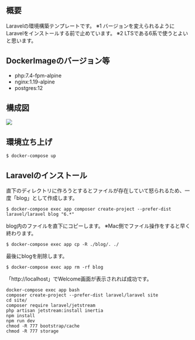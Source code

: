 ## 概要
Laravelの環境構築テンプレートです。
※1 バージョンを変えられるようにLaravelをインストールする前で止めています。
※2 LTSである6系で使うとよいと思います。

## DockerImageのバージョン等
- php:7.4-fpm-alpine
- nginx:1.19-alpine
- postgres:12

## 構成図
![](./.doc/images/structure.png)

## 環境立ち上げ
```
$ docker-compose up
```

## Laravelのインストール
直下のディレクトリに作ろうとするとファイルが存在していて怒られるため、一度「blog」として作成します。
```
$ docker-compose exec app composer create-project --prefer-dist laravel/laravel blog "6.*"
```

blog内のファイルを直下にコピーします。
※Mac側でファイル操作をすると早く終わります。
```
$ docker-compose exec app cp -R ./blog/. ./
```

最後にblogを削除します。
```
$ docker-compose exec app rm -rf blog
```

「http://localhost」でWelcome画面が表示されれば成功です。


```
docker-compose exec app bash
composer create-project --prefer-dist laravel/laravel site
cd site/
composer require laravel/jetstream
php artisan jetstream:install inertia
npm install
npm run dev
chmod -R 777 bootstrap/cache
chmod -R 777 storage
```
